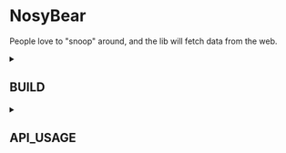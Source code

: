 # NosyBear
People love to "snoop" around, and the lib will fetch data from the web.

<details>
  <summary><h2>BUILD</h2></summary>

  [View BUILD Documentation](doc/build.md)

</details>

<details>
  <summary><h2>API_USAGE</h2></summary>

  [View API Usage Documentation](doc/api_usage.md)

</details>
